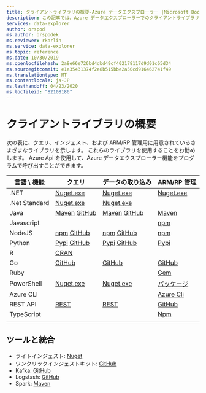 ```yaml
---
title: クライアントライブラリの概要-Azure データエクスプローラー |Microsoft Docs
description: この記事では、Azure データエクスプローラーでのクライアントライブラリの概要について説明します。
services: data-explorer
author: orspod
ms.author: orspodek
ms.reviewer: rkarlin
ms.service: data-explorer
ms.topic: reference
ms.date: 10/30/2019
ms.openlocfilehash: 2a8e66e726bd4dbd49cf402178117d9d01c65d34
ms.sourcegitcommit: e1e35431374f2e8b515bbe2a50cd916462741f49
ms.translationtype: MT
ms.contentlocale: ja-JP
ms.lasthandoff: 04/23/2020
ms.locfileid: "82108186"
---
```

# <a name="client-libraries-overview"></a>クライアントライブラリの概要

次の表に、クエリ、インジェスト、および ARM/RP 管理用に用意されているさまざまなライブラリを示します。 これらのライブラリを使用することをお勧めします。 Azure Api を使用して、Azure データエクスプローラー機能をプログラムで呼び出すことができます。 


|    言語 \ 機能        |    クエリ        |    データの取り込み        |    ARM/RP 管理        |
|------------------------------    |--------------------------------------------------------------------------------------------------------------------------------------------------------------------------------------------------------------------------------------------    |--------------------------------------------------------------------------------------------------------------------------------------------------------------------    |------------------------------------------------------------------------------------------------------------------------------    |
|    .NET        |    [Nuget.exe](https://www.nuget.org/packages/Microsoft.Azure.Kusto.Data/)            |    [Nuget.exe](https://www.nuget.org/packages/Microsoft.Azure.Kusto.Ingest/)        |    [Nuget.exe](https://www.nuget.org/packages/Microsoft.Azure.Management.Kusto/1.0.0)         |
|    .Net Standard        |    [Nuget.exe](https://www.nuget.org/packages/Microsoft.Azure.Kusto.Data.NETStandard/)        |    [Nuget.exe](https://www.nuget.org/packages/Microsoft.Azure.Kusto.Ingest.NETStandard/)        |            |
|    Java        |    [Maven](https://mvnrepository.com/artifact/com.microsoft.azure.kusto/kusto-data) [GitHub](https://github.com/Azure/azure-kusto-java/tree/master/data)        |    [Maven](https://mvnrepository.com/artifact/com.microsoft.azure.kusto/kusto-ingest) [GitHub](https://github.com/Azure/azure-kusto-java/tree/master/ingest)        |    [Maven](https://mvnrepository.com/artifact/com.microsoft.azure.kusto.v2019_01_21/azure-mgmt-kusto)        |
|    Javascript        |             |             |    [npm](https://www.npmjs.com/package/@azure/arm-kusto)         |
|    NodeJS        |    [npm](https://www.npmjs.com/package/azure-kusto-data) [GitHub](https://github.com/Azure/azure-kusto-node/tree/master/azure-kusto-data)        |    [npm](https://www.npmjs.com/package/azure-kusto-ingest)       [GitHub](https://github.com/Azure/azure-kusto-node/tree/master/azure-kusto-ingest)        |    [npm](https://www.npmjs.com/package/azure-arm-kusto/v/2.0.0)        |
|    Python        |    [Pypi](https://pypi.org/project/azure-kusto-ingest/)    [GitHub](https://github.com/Azure/azure-kusto-python/tree/master/azure-kusto-data)        |    [Pypi](https://pypi.org/project/azure-kusto-data/)      [GitHub](https://github.com/Azure/azure-kusto-python/tree/master/azure-kusto-ingest)        |    [Pypi](https://pypi.org/project/azure-mgmt-kusto/0.3.0/)        |
|    R        |    [CRAN](https://cran.r-project.org/web/packages/AzureKusto/index.html)               |             |            |
|    Go        |    [GitHub](https://github.com/Azure/azure-kusto-go)        |    [GitHub](https://github.com/Azure/azure-kusto-go/tree/master/kusto/ingest)        |        [GitHub](https://github.com/Azure/azure-sdk-for-go/tree/master/services/kusto/mgmt/2019-01-21/kusto)        |
|    Ruby        |             |             |    [Gem](https://rubygems.org/gems/azure_mgmt_kusto/versions/0.17.1)         |
|    PowerShell        |    [Nuget.exe](https://www.nuget.org/packages/Microsoft.Azure.Kusto.Tools/)        |    [Nuget.exe](https://www.nuget.org/packages/Microsoft.Azure.Kusto.Tools/)        |    [パッケージ](https://www.powershellgallery.com/packages/Az.Kusto/)         |
|    Azure CLI        |             |             |    [Azure Cli](https://docs.microsoft.com/cli/azure/install-azure-cli-windows?view=azure-cli-latest)         |
|    REST API        |    [REST](rest/index.md)        |    [REST](rest/index.md)        |     [GitHub](https://github.com/Azure/azure-rest-api-specs/tree/master/specification/azure-kusto/resource-manager/Microsoft.Kusto)         |
|    TypeScript        |             |             |        [Npm](https://www.npmjs.com/package/@azure/arm-kusto/v/2.0.0)        |
|      |      |      |      |


## <a name="tools-and-integrations"></a>ツールと統合

* ライトインジェスト: [Nuget](https://www.nuget.org/packages/Microsoft.Azure.Kusto.Tools/) 
* ワンクリックインジェストキット: [GitHub](https://github.com/Azure/azure-kusto-ingestion-tools) 
* Kafka: [GitHub](https://github.com/Azure/kafka-sink-azure-kusto)
* Logstash: [GitHub](https://github.com/Azure/logstash-output-kusto) 
* Spark: [Maven](https://mvnrepository.com/artifact/com.microsoft.azure.kusto/spark-kusto-connector)